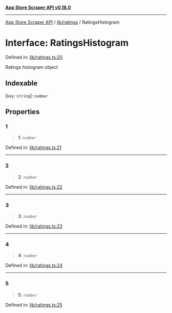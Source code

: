 [**App Store Scraper API v0.18.0**](../../../README.md)

***

[App Store Scraper API](../../../modules.md) / [lib/ratings](../README.md) / RatingsHistogram

# Interface: RatingsHistogram

Defined in: [lib/ratings.ts:20](https://github.com/facundoolano/app-store-scraper/blob/1e0c65b171e0bad4a38692c4616a992bb494cdd4/lib/ratings.ts#L20)

Ratings histogram object

## Indexable

\[`key`: `string`\]: `number`

## Properties

### 1

> **1**: `number`

Defined in: [lib/ratings.ts:21](https://github.com/facundoolano/app-store-scraper/blob/1e0c65b171e0bad4a38692c4616a992bb494cdd4/lib/ratings.ts#L21)

***

### 2

> **2**: `number`

Defined in: [lib/ratings.ts:22](https://github.com/facundoolano/app-store-scraper/blob/1e0c65b171e0bad4a38692c4616a992bb494cdd4/lib/ratings.ts#L22)

***

### 3

> **3**: `number`

Defined in: [lib/ratings.ts:23](https://github.com/facundoolano/app-store-scraper/blob/1e0c65b171e0bad4a38692c4616a992bb494cdd4/lib/ratings.ts#L23)

***

### 4

> **4**: `number`

Defined in: [lib/ratings.ts:24](https://github.com/facundoolano/app-store-scraper/blob/1e0c65b171e0bad4a38692c4616a992bb494cdd4/lib/ratings.ts#L24)

***

### 5

> **5**: `number`

Defined in: [lib/ratings.ts:25](https://github.com/facundoolano/app-store-scraper/blob/1e0c65b171e0bad4a38692c4616a992bb494cdd4/lib/ratings.ts#L25)
